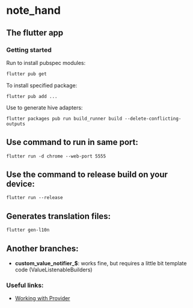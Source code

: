 # note_hand

## The flutter app

### Getting started

Run to install pubspec modules:

```sh
flutter pub get
```

To install specified package:

```
flutter pub add ...
```

Use to generate hive adapters:

```
flutter packages pub run build_runner build --delete-conflicting-outputs
```

## Use command to run in same port:

```
flutter run -d chrome --web-port 5555
```

## Use the command to release build on your device:

```
flutter run --release
```

## Generates translation files:

```sh
flutter gen-l10n
```

## Another branches:

- **custom_value_notifier_$**: works fine, but requires a little bit template code
(ValueListenableBuilders)


### Useful links:

- [Working with Provider](https://www.8host.com/blog/upravlenie-sostoyaniem-flutter-s-pomoshhyu-provider/)

